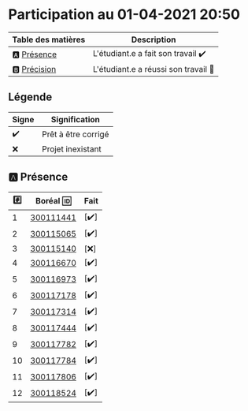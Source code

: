 # Participation au 01-04-2021 20:50

| Table des matières            | Description                                             |
|-------------------------------|---------------------------------------------------------|
| :a: [Présence](#a-présence)   | L'étudiant.e a fait son travail    :heavy_check_mark:   |
| :b: [Précision](#b-précision) | L'étudiant.e a réussi son travail  :tada:               |

## Légende

| Signe              | Signification                 |
|--------------------|-------------------------------|
| :heavy_check_mark: | Prêt à être corrigé           |
| :x:                | Projet inexistant             |

## :a: Présence

|:hash:| Boréal :id:                | Fait               |
|------|----------------------------|--------------------|
| 1 | [300111441](../300111441/b300111441-fonction.ps1) | [:heavy_check_mark:] |
| 2 | [300115065](../300115065/b300115065-fonction.ps1) | [:heavy_check_mark:] |
| 3 | [300115140](../300115140/b300115140-fonction.ps1) | [:x:] |
| 4 | [300116670](../300116670/b300116670-fonction.ps1) | [:heavy_check_mark:] |
| 5 | [300116973](../300116973/b300116973-fonction.ps1) | [:heavy_check_mark:] |
| 6 | [300117178](../300117178/b300117178-fonction.ps1) | [:heavy_check_mark:] |
| 7 | [300117314](../300117314/b300117314-fonction.ps1) | [:heavy_check_mark:] |
| 8 | [300117444](../300117444/b300117444-fonction.ps1) | [:heavy_check_mark:] |
| 9 | [300117782](../300117782/b300117782-fonction.ps1) | [:heavy_check_mark:] |
| 10 | [300117784](../300117784/b300117784-fonction.ps1) | [:heavy_check_mark:] |
| 11 | [300117806](../300117806/b300117806-fonction.ps1) | [:heavy_check_mark:] |
| 12 | [300118524](../300118524/b300118524-fonction.ps1) | [:heavy_check_mark:] |
